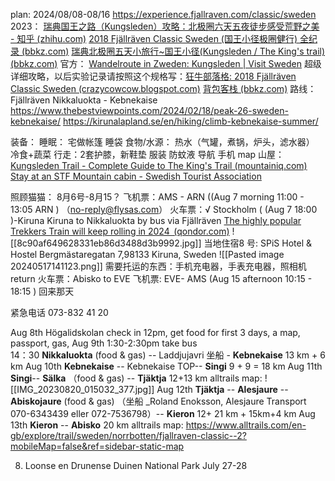 plan: 2024/08/08-08/16
https://experience.fjallraven.com/classic/sweden
2023： [瑞典国王之路（Kungsleden）攻略：北极圈六天五夜徒步感受荒野之美 - 知乎 (zhihu.com)](https://zhuanlan.zhihu.com/p/647151266)
[2018 Fjällräven Classic Sweden (国王小径极圈健行) 全纪录 (bbkz.com)](https://www.bbkz.com/forum/showthread.php?t=10189001)
[瑞典北极圈五天小旅行~国王小径(Kungsleden / The King's trail) (bbkz.com)](https://www.bbkz.com/forum/showthread.php?t=10539927)
官方： [Wandelroute in Zweden: Kungsleden | Visit Sweden](https://visitsweden.nl/te-doen/natuur-buitenleven/wandelen/kungsleden-de-koningsroute-het-noorden/)
超级详细攻略，以后实验记录请按照这个规格写：[狂牛部落格: 2018 Fjällräven Classic Sweden (crazycowcow.blogspot.com)](https://crazycowcow.blogspot.com/2018/08/2018-fjallraven-classic-sweden.html)
[背包客栈 (bbkz.com)](https://www.bbkz.com/forum/?s=3790bdaee8d5da28f3e7a2d4241e9a97)
路线： Fjällräven Nikkaluokta - 
Kebnekaise
https://www.thebestviewpoints.com/2024/02/18/peak-26-sweden-kebnekaise/
https://kirunalapland.se/en/hiking/climb-kebnekaise-summer/

装备：
	睡眠：
		宅做帐篷
		睡袋
	食物/水源：
		热水（气罐，煮锅，炉头，滤水器）
	冷食+蔬菜
	行走：2套护膝，新鞋垫
	服装
		防蚊液
	导航
	手机
	map
山屋：[Kungsleden Trail - Complete Guide to The King's Trail (mountainiq.com)](https://www.mountainiq.com/guides/hikes-in-europe/kungsleden-trail/)
[Stay at an STF Mountain cabin - Swedish Tourist Association](https://www.swedishtouristassociation.com/our-accommodation-types/stay-stf-mountain-cabin/)

照顾猫猫： 8月6号-8月15？
飞机票：AMS - ARN ((Aug 7 morning 11:00 - 13:05 ARN ) （no-reply@flysas.com）
火车票：√ Stockholm ( (Aug 7 18:00 )-Kiruna   Kiruna to Nikkaluokta by bus via Fjällräven
[The highly popular Trekkers Train will keep rolling in 2024  (qondor.com)](https://provisittravel.qondor.com/ParticipantWeb/Registration/15208)
![[8c90af649628331eb86d3488d3b9992.jpg]]
当地住宿8 号: SPiS Hotel & Hostel  Bergmästaregatan 7,98133 Kiruna, Sweden
![[Pasted image 20240517141123.png]]
需要托运的东西：手机充电器，手表充电器，照相机
return
火车票：Abisko to EVE
飞机票: EVE- AMS (Aug 15 afternoon 10:15 - 18:15 )
 回来那天 

紧急电话 073-832 41 20

Aug 8th Högalidskolan check in  12pm, get food for first 3 days, a map, passport, gas,
Aug 9th 1:30-2:30pm take bus  
	14：30  **Nikkaluokta** (food & gas) -- Laddjujavri 坐船 - **Kebnekaise** 13 km + 6 km
Aug 10th **Kebnekaise** -- Kebnekaise TOP--  **Singi**  9 + 9 = 18 km
Aug 11th **Singi**-- **Sälka** （food & gas) --  **Tjäktja** 12+13  km
alltrails map: 
![[IMG_20230820_015032_377.jpg]]
Aug 12th  **Tjäktja** -- **Alesjaure** -- **Abiskojaure** (food & gas) （坐船 _Roland Enoksson, Alesjaure Transport 070-6343439 eller 072-7536798）-- **Kieron**   12+ 21 km  + 15km+4 km
Aug 13th  **Kieron** -- **Abisko** 20 km 
alltrails map: https://www.alltrails.com/en-gb/explore/trail/sweden/norrbotten/fjallraven-classic--2?mobileMap=false&ref=sidebar-static-map


8. Loonse en Drunense Duinen National Park July 27-28 
